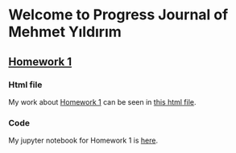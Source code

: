 # Welcome to Progress Journal of Mehmet Yıldırım

## [Homework 1](https://github.com/BU-IE-582/fall21-myildirim-boun/blob/main/hw1/IE582_Fall21_Homework1.pdf)
### Html file
My work about [Homework 1](https://github.com/BU-IE-582/fall21-myildirim-boun/tree/main/hw1) can be seen in [this html file](hw1/hw1_notebook.html).
### Code
My jupyter notebook for Homework 1 is [here](https://github.com/BU-IE-582/fall21-myildirim-boun/blob/main/hw1/Untitled.ipynb). 
